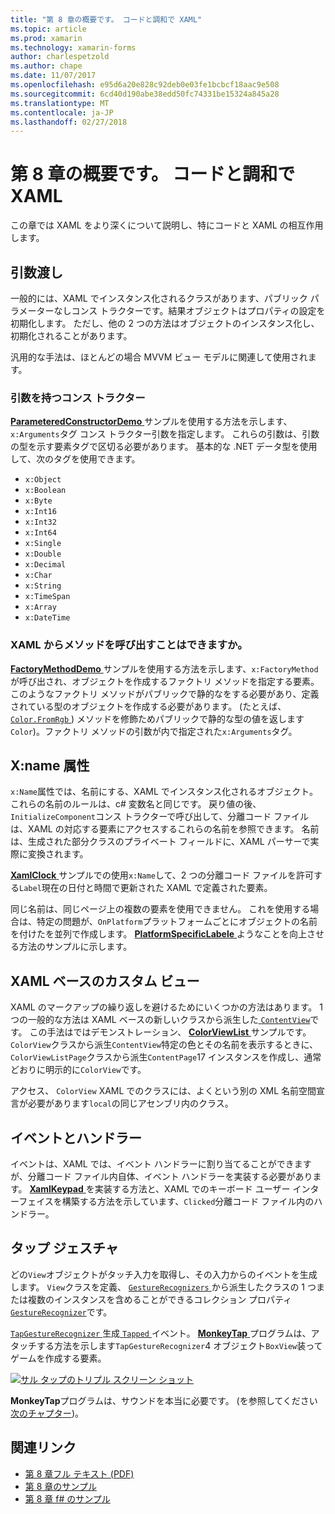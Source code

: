 ```yaml
---
title: "第 8 章の概要です。 コードと調和で XAML"
ms.topic: article
ms.prod: xamarin
ms.technology: xamarin-forms
author: charlespetzold
ms.author: chape
ms.date: 11/07/2017
ms.openlocfilehash: e95d6a20e828c92deb0e03fe1bcbcf18aac9e508
ms.sourcegitcommit: 6cd40d190abe38edd50fc74331be15324a845a28
ms.translationtype: MT
ms.contentlocale: ja-JP
ms.lasthandoff: 02/27/2018
---
```

# <a name="summary-of-chapter-8-code-and-xaml-in-harmony"></a>第 8 章の概要です。 コードと調和で XAML

この章では XAML をより深くについて説明し、特にコードと XAML の相互作用します。

## <a name="passing-arguments"></a>引数渡し

一般的には、XAML でインスタンス化されるクラスがあります、パブリック パラメーターなしコンス トラクターです。結果オブジェクトはプロパティの設定を初期化します。 ただし、他の 2 つの方法はオブジェクトのインスタンス化し、初期化されることがあります。

汎用的な手法は、ほとんどの場合 MVVM ビュー モデルに関連して使用されます。

### <a name="constructors-with-arguments"></a>引数を持つコンス トラクター

[ **ParameteredConstructorDemo** ](https://github.com/xamarin/xamarin-forms-book-samples/tree/master/Chapter08/ParameteredConstructorDemo)サンプルを使用する方法を示します、`x:Arguments`タグ コンス トラクター引数を指定します。 これらの引数は、引数の型を示す要素タグで区切る必要があります。 基本的な .NET データ型を使用して、次のタグを使用できます。

- `x:Object`
- `x:Boolean`
- `x:Byte`
- `x:Int16`
- `x:Int32`
- `x:Int64`
- `x:Single`
- `x:Double`
- `x:Decimal`
- `x:Char`
- `x:String`
- `x:TimeSpan`
- `x:Array`
- `x:DateTime`

### <a name="can-i-call-methods-from-xaml"></a>XAML からメソッドを呼び出すことはできますか。

[ **FactoryMethodDemo** ](https://github.com/xamarin/xamarin-forms-book-samples/tree/master/Chapter08/FactoryMethodDemo)サンプルを使用する方法を示します、`x:FactoryMethod`が呼び出され、オブジェクトを作成するファクトリ メソッドを指定する要素。 このようなファクトリ メソッドがパブリックで静的なをする必要があり、定義されている型のオブジェクトを作成する必要があります。 (たとえば、 [ `Color.FromRgb` ](https://developer.xamarin.com/api/member/Xamarin.Forms.Color.FromRgb/p/System.Double/System.Double/System.Double/)) メソッドを修飾ためパブリックで静的な型の値を返します`Color`)。ファクトリ メソッドの引数が内で指定された`x:Arguments`タグ。

## <a name="the-xname-attribute"></a>X:name 属性

`x:Name`属性では、名前にする、XAML でインスタンス化されるオブジェクト。 これらの名前のルールは、c# 変数名と同じです。 戻り値の後、`InitializeComponent`コンス トラクターで呼び出して、分離コード ファイルは、XAML の対応する要素にアクセスするこれらの名前を参照できます。 名前は、生成された部分クラスのプライベート フィールドに、XAML パーサーで実際に変換されます。

[ **XamlClock** ](https://github.com/xamarin/xamarin-forms-book-samples/tree/master/Chapter08/XamlClock)サンプルでの使用`x:Name`して、2 つの分離コード ファイルを許可する`Label`現在の日付と時間で更新された XAML で定義された要素。

同じ名前は、同じページ上の複数の要素を使用できません。 これを使用する場合は、特定の問題が、`OnPlatform`プラットフォームごとにオブジェクトの名前を付けたを並列で作成します。 [ **PlatformSpecificLabele** ](https://github.com/xamarin/xamarin-forms-book-samples/tree/master/Chapter08/PlatformSpecificLabels)ようなことを向上させる方法のサンプルに示します。

## <a name="custom-xaml-based-views"></a>XAML ベースのカスタム ビュー

XAML のマークアップの繰り返しを避けるためにいくつかの方法はあります。 1 つの一般的な方法は XAML ベースの新しいクラスから派生した[ `ContentView`](https://developer.xamarin.com/api/type/Xamarin.Forms.ContentView/)です。 この手法はではデモンストレーション、 [ **ColorViewList** ](https://github.com/xamarin/xamarin-forms-book-samples/tree/master/Chapter08/ColorViewList)サンプルです。 `ColorView`クラスから派生`ContentView`特定の色とその名前を表示するときに、`ColorViewListPage`クラスから派生`ContentPage`17 インスタンスを作成し、通常どおりに明示的に`ColorView`です。

アクセス、 `ColorView` XAML でのクラスには、よくという別の XML 名前空間宣言が必要があります`local`の同じアセンブリ内のクラス。

## <a name="events-and-handlers"></a>イベントとハンドラー

イベントは、XAML では、イベント ハンドラーに割り当てることができますが、分離コード ファイル内自体、イベント ハンドラーを実装する必要があります。 [ **XamlKeypad** ](https://github.com/xamarin/xamarin-forms-book-samples/tree/master/Chapter08/XamlKeypad)を実装する方法と、XAML でのキーボード ユーザー インターフェイスを構築する方法を示しています、`Clicked`分離コード ファイル内のハンドラー。

## <a name="tap-gestures"></a>タップ ジェスチャ

どの`View`オブジェクトがタッチ入力を取得し、その入力からのイベントを生成します。 `View`クラスを定義、 [ `GestureRecognizers` ](https://developer.xamarin.com/api/property/Xamarin.Forms.View.GestureRecognizers/)から派生したクラスの 1 つまたは複数のインスタンスを含めることができるコレクション プロパティ[ `GestureRecognizer`](https://developer.xamarin.com/api/type/Xamarin.Forms.GestureRecognizer/)です。

[ `TapGestureRecognizer` ](https://developer.xamarin.com/api/type/Xamarin.Forms.TapGestureRecognizer/)生成[ `Tapped` ](https://developer.xamarin.com/api/event/Xamarin.Forms.TapGestureRecognizer.Tapped/)イベント。 [ **MonkeyTap** ](https://github.com/xamarin/xamarin-forms-book-samples/tree/master/Chapter08/MonkeyTap)プログラムは、アタッチする方法を示します`TapGestureRecognizer`4 オブジェクト`BoxView`装ってゲームを作成する要素。

[![サル タップのトリプル スクリーン ショット](images/ch08fg07-small.png "模倣ゲーム")](images/ch08fg07-large.png "模倣ゲーム")

**MonkeyTap**プログラムは、サウンドを本当に必要です。 (を参照してください[次のチャプター](chapter09.md))。



## <a name="related-links"></a>関連リンク

- [第 8 章フル テキスト (PDF)](https://download.xamarin.com/developer/xamarin-forms-book/XamarinFormsBook-Ch08-Apr2016.pdf)
- [第 8 章のサンプル](https://github.com/xamarin/xamarin-forms-book-samples/tree/master/Chapter08)
- [第 8 章 f# のサンプル](https://github.com/xamarin/xamarin-forms-book-samples/tree/master/Chapter08/FS/XamlKeypad)
